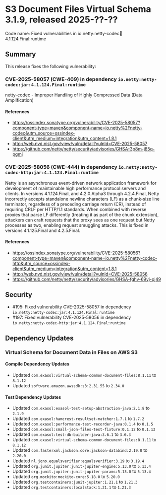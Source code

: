 # S3 Document Files Virtual Schema 3.1.9, released 2025-??-??

Code name: Fixed vulnerabilities in io.netty:netty-codec:jar:4.1.124.Final:runtime

## Summary

This release fixes the following vulnerability:

### CVE-2025-58057 (CWE-409) in dependency `io.netty:netty-codec:jar:4.1.124.Final:runtime`
netty-codec - Improper Handling of Highly Compressed Data (Data Amplification)
#### References
* https://ossindex.sonatype.org/vulnerability/CVE-2025-58057?component-type=maven&component-name=io.netty%2Fnetty-codec&utm_source=ossindex-client&utm_medium=integration&utm_content=1.8.1
* http://web.nvd.nist.gov/view/vuln/detail?vulnId=CVE-2025-58057
* https://github.com/netty/netty/security/advisories/GHSA-3p8m-j85q-pgmj

### CVE-2025-58056 (CWE-444) in dependency `io.netty:netty-codec-http:jar:4.1.124.Final:runtime`
Netty is an asynchronous event-driven network application framework for development of maintainable high performance protocol servers and clients. In versions 4.1.124.Final, and 4.2.0.Alpha3 through 4.2.4.Final, Netty incorrectly accepts standalone newline characters (LF) as a chunk-size line terminator, regardless of a preceding carriage return (CR), instead of requiring CRLF per HTTP/1.1 standards. When combined with reverse proxies that parse LF differently (treating it as part of the chunk extension), attackers can craft requests that the proxy sees as one request but Netty processes as two, enabling request smuggling attacks. This is fixed in versions 4.1.125.Final and 4.2.5.Final.
#### References
* https://ossindex.sonatype.org/vulnerability/CVE-2025-58056?component-type=maven&component-name=io.netty%2Fnetty-codec-http&utm_source=ossindex-client&utm_medium=integration&utm_content=1.8.1
* http://web.nvd.nist.gov/view/vuln/detail?vulnId=CVE-2025-58056
* https://github.com/netty/netty/security/advisories/GHSA-fghv-69vj-qj49

## Security

* #195: Fixed vulnerability CVE-2025-58057 in dependency `io.netty:netty-codec:jar:4.1.124.Final:runtime`
* #197: Fixed vulnerability CVE-2025-58056 in dependency `io.netty:netty-codec-http:jar:4.1.124.Final:runtime`

## Dependency Updates

### Virtual Schema for Document Data in Files on AWS S3

#### Compile Dependency Updates

* Updated `com.exasol:virtual-schema-common-document-files:8.1.11` to `8.1.12`
* Updated `software.amazon.awssdk:s3:2.31.55` to `2.34.0`

#### Test Dependency Updates

* Updated `com.exasol:exasol-test-setup-abstraction-java:2.1.8` to `2.1.9`
* Updated `com.exasol:hamcrest-resultset-matcher:1.7.1` to `1.7.2`
* Updated `com.exasol:performance-test-recorder-java:0.1.4` to `0.1.5`
* Updated `com.exasol:small-json-files-test-fixture:0.1.12` to `0.1.13`
* Updated `com.exasol:test-db-builder-java:3.6.1` to `3.6.3`
* Updated `com.exasol:virtual-schema-common-document-files:8.1.11` to `8.1.12`
* Updated `com.fasterxml.jackson.core:jackson-databind:2.19.0` to `2.20.0`
* Updated `nl.jqno.equalsverifier:equalsverifier:3.19` to `3.19.4`
* Updated `org.junit.jupiter:junit-jupiter-engine:5.13.0` to `5.13.4`
* Updated `org.junit.jupiter:junit-jupiter-params:5.13.0` to `5.13.4`
* Updated `org.mockito:mockito-core:5.18.0` to `5.20.0`
* Updated `org.testcontainers:junit-jupiter:1.21.1` to `1.21.3`
* Updated `org.testcontainers:localstack:1.21.1` to `1.21.3`
